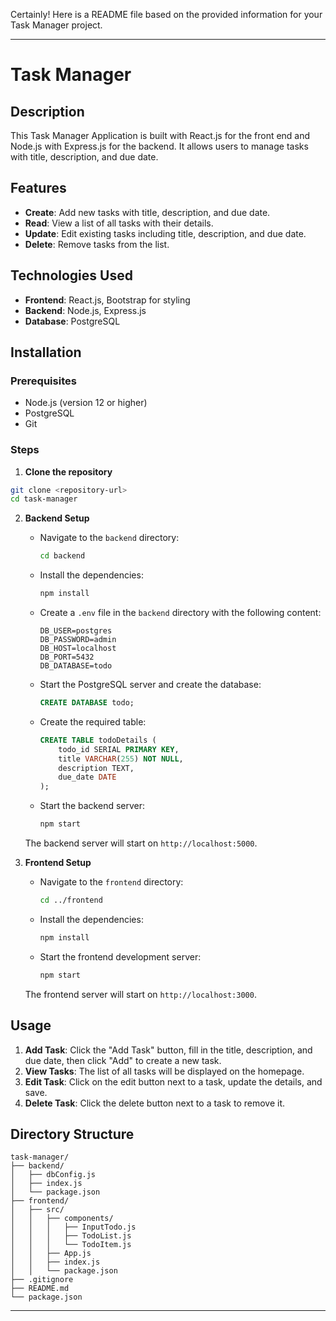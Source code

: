 Certainly! Here is a README file based on the provided information for your Task Manager project.

---

# Task Manager

## Description
This Task Manager Application is built with React.js for the front end and Node.js with Express.js for the backend. It allows users to manage tasks with title, description, and due date.

## Features
- **Create**: Add new tasks with title, description, and due date.
- **Read**: View a list of all tasks with their details.
- **Update**: Edit existing tasks including title, description, and due date.
- **Delete**: Remove tasks from the list.

## Technologies Used
- **Frontend**: React.js, Bootstrap for styling
- **Backend**: Node.js, Express.js
- **Database**: PostgreSQL 

## Installation

### Prerequisites
- Node.js (version 12 or higher)
- PostgreSQL
- Git

### Steps

1. **Clone the repository**

```sh
git clone <repository-url>
cd task-manager
```

2. **Backend Setup**

   - Navigate to the `backend` directory:

     ```sh
     cd backend
     ```

   - Install the dependencies:

     ```sh
     npm install
     ```

   - Create a `.env` file in the `backend` directory with the following content:

     ```env
     DB_USER=postgres
     DB_PASSWORD=admin
     DB_HOST=localhost
     DB_PORT=5432
     DB_DATABASE=todo
     ```

   - Start the PostgreSQL server and create the database:

     ```sql
     CREATE DATABASE todo;
     ```

   - Create the required table:

     ```sql
     CREATE TABLE todoDetails (
         todo_id SERIAL PRIMARY KEY,
         title VARCHAR(255) NOT NULL,
         description TEXT,
         due_date DATE
     );
     ```

   - Start the backend server:

     ```sh
     npm start
     ```

   The backend server will start on `http://localhost:5000`.

3. **Frontend Setup**

   - Navigate to the `frontend` directory:

     ```sh
     cd ../frontend
     ```

   - Install the dependencies:

     ```sh
     npm install
     ```

   - Start the frontend development server:

     ```sh
     npm start
     ```

   The frontend server will start on `http://localhost:3000`.

## Usage

1. **Add Task**: Click the "Add Task" button, fill in the title, description, and due date, then click "Add" to create a new task.
2. **View Tasks**: The list of all tasks will be displayed on the homepage.
3. **Edit Task**: Click on the edit button next to a task, update the details, and save.
4. **Delete Task**: Click the delete button next to a task to remove it.

## Directory Structure

```
task-manager/
├── backend/
│   ├── dbConfig.js
│   ├── index.js
│   └── package.json
├── frontend/
│   ├── src/
│   │   ├── components/
│   │   │   ├── InputTodo.js
│   │   │   ├── TodoList.js
│   │   │   └── TodoItem.js
│   │   ├── App.js
│   │   ├── index.js
│   │   └── package.json
├── .gitignore
├── README.md
└── package.json
```


---

